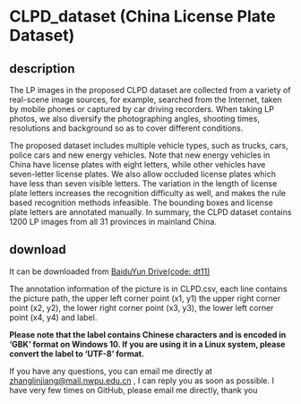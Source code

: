 # CLPD_dataset (China License Plate Dataset)

## description

The LP images in the proposed CLPD dataset are collected from a variety of real-scene image sources, for example, searched from the Internet, taken by mobile phones or captured by car driving recorders. When taking LP photos, we also diversify the photographing angles, shooting times, resolutions and background so as to cover different conditions.


The proposed dataset includes multiple vehicle types, such as trucks, cars, police cars and new energy vehicles.
Note that new energy vehicles in China have license plates with eight letters, while other vehicles have seven-letter license plates. We also allow occluded license plates which have less than seven visible letters. The variation in the length of license plate letters increases the recognition difficulty as well, and makes the rule based recognition methods infeasible. 
The bounding boxes and license plate letters are annotated manually. 
In summary, the CLPD dataset contains 1200 LP images from all 31 provinces in mainland China. 
## download
It can be downloaded from  [BaiduYun Drive(code: dt11)](https://pan.baidu.com/s/1iqEucjhfKXbB0tdduRz8xA )


The annotation information of the picture is in CLPD.csv, each line contains the picture path, the upper left corner point (x1, y1) the upper right corner point (x2, y2), the lower right corner point (x3, y3), the lower left corner point (x4, y4) and label.


**Please note that the label contains Chinese characters and is encoded in ‘GBK’ format on Windows 10. If you are using it in a Linux system, please convert the label to ‘UTF-8’ format.**

If you have any questions, you can email me directly at  zhanglinjiang@mail.nwpu.edu.cn , I can reply you as soon as possible. I have very few times on GitHub, please email me directly, thank you

